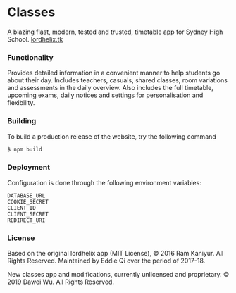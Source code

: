 # Classes
A blazing flast, modern, tested and trusted, timetable app for Sydney High School. [lordhelix.tk](https://lordhelix.tk/)

### Functionality
Provides detailed information in a convenient manner to help students go about their day. Includes teachers, casuals, shared classes, room variations and assessments in the daily overview. Also includes the full timetable, upcoming exams, daily notices and settings for personalisation and flexibility.

### Building
To build a production release of the website, try the following command
```sh
$ npm build
```

### Deployment
Configuration is done through the following environment variables:
```
DATABASE_URL
COOKIE_SECRET
CLIENT_ID
CLIENT_SECRET
REDIRECT_URI
```

### License
Based on the original lordhelix app (MIT License), &copy; 2016 Ram Kaniyur. All Rights Reserved.
Maintained by Eddie Qi over the period of 2017-18.

New classes app and modifications, currently unlicensed and proprietary. &copy; 2019 Dawei Wu. All Rights Reserved.